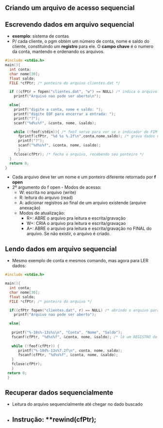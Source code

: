 ## Criando um arquivo de acesso sequencial
## Escrevendo dados em arquivo sequencial
- **exemplo**: sistema de contas
- P/ cada cliente, o pgm obtém um número de conta, nome e saldo do cliente, constituindo um **registro** para ele. O **campo chave** é o numero da conta, mantendo e ordenando os arquivos.
```C
#include <stdio.h>
main(){
  int conta;
  char nome[30];
  float saldo;
  FILE *cfPtr; /* ponteiro do arquivo clientes.dat */

  if ((cfPtr = fopen("clientes.dat", "w") == NULL) /* indica o arquivo a ser usado, estabelecendo uma comunicação com o arquivo. Ao ponteiro cfPtr é atribuido um ponteiro para FILE aberto com o fopen, que exige 2 argumentos: o nome do arquivo e o modo de abertura. W indica aberto para escrita (writing). fopen cria um arquivo se nao existir, mas se um existente for aberto, apaga o conteudo sem aviso. IF determina se cfPtr é NULL (não aberto). se for NULL, msg de erro e encerra o programa. */
    printf("Arquivo nao pode ser aberto\n");

  else{
    printf("digite a conta, nome e saldo: ");
    printf("digite EOF para encerrar a entrada: ");
    printf("?");
    scanf("%d%s%f", &conta, nome, &saldo);

    while (!feof(stdin)){ /* feof serve para ver se o indicador de FIM DE DIGITAÇAO foi digitado para o arquivo referido por stdin. Argumento de feof é o ponteiro para o arquivo em que o indicador do fim será testado (stdin) */
      fprintf(cfPtr, "%d %s %.2f\n",conta,nome,saldo); /* grava dados no arquivo, igual o printf mas recebe o ponteiro do arquivo como argumento */
      printf("?");
      scanf("%d%s%f", &conta, nome, &saldo);
      }
    fclose(cfPtr); /* fecha o arquivo, recebendo seu ponteiro */
  }
  return 0;
}
```
- Cada arquivo deve ter um nome e um ponteiro diferente retornado por **f open**
- 2º argumento do f open - Modos de acesso:
  - W: escrita no arquivo  (write)
  - R: leitura do arquivo (read)
  - A: adicionar registros ao final de um arquivo existende (arquive anexação)
  - Modos de atualização:
    - R+: ABRE o arquivo pra leitura e escrita/gravação
    - W+: CRIA o arquivo pra leitura e escrita/gravaçao
    - A+: ABRE o arquivo pra leitura e escrita/gravação no FINAL do arquivo. Se não existir, o arquivo é criado.

## Lendo dados em arquivo sequencial
- Mesmo exemplo de conta e mesmos comando, mas agora para LER dados:
```C
#include <stdio.h>

main(){
  int conta;
  char nome[30];
  float saldo;
  FILE *cfPtr; /* ponteiro do arquivo */

  if((cfPtr fopen("clientes.dat", r) == NULL) /* abrindo o arquivo para LEITURA com r e ve se foi aberto corretamente*/
    printf("Arquivo nao pode ser aberto");

  else{
   
   printf("%-10s%-13s%s\n", "Conta", "Nome", "Saldo");
   fscanf(cfPtr, "%d%s%f", &conta, nome, &saldo); /* lê um REGISTRO do arquivo. funciona igual o scanf mas recebendo um argumento do ponteiro do arquivo a ser lido. Cada vez que fscanf for executado, os valores se tornam outros (outras contas, nomes, saldos) até o final do arquivo*/
  
   while (!feof(cfPtr)) {
      printf("%-10d%-13s%7.2f\n", conta, nome, saldo);
      fscanf(cfPtr, "%d%s%f", &conta, nome, &saldo);
   }
   fclose(cfPtr);
   }
 return 0;
 }
```
## Recuperar dados sequencialmente 
- Leitura do arquivo sequencialmente até chegar no dado buscado
- Instrução: **rewind(cfPtr);
  - 

